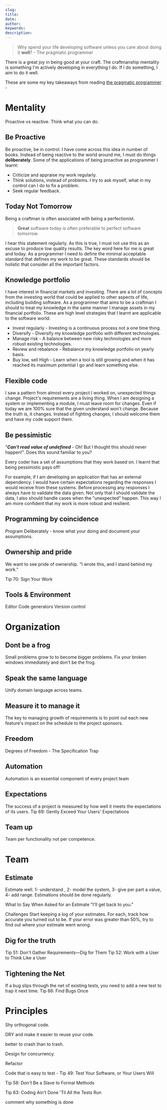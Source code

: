 ```yaml
---
slug: 
title: 
date: 
author: 
keywords:
description: 
---
```


> Why spend your life developing software unless you care about doing it **well**? - The pragmatic programmer

There is a great joy in being good at your craft. The craftmanship mentality is something I'm actively developing in everything I do. If I do something, I aim to do it well.

These are some my key takeaways from reading [the pragmatic programmer]() -

#  Mentality

Proactive vs reactive. Think what you can do.

## Be Proactive 

Be proactive, be in control. I have come across this idea in number of books. Instead of being reactive to the world around me, I must do things **deliberately**. Some of the applications of being proactive as programmer I learnt:
- Criticize and appraise my work regularly. 
- Think solutions, instead of problems. I try to ask myself, what in my control can I do to fix a problem.
- Seek regular feedback.

## Today Not Tomorrow

Being a craftman is often associated with being a perfectionist.

> **Great** software today is often preferable to perfect software tomorrow.
 
I hear this statement regularly. As this is true, I must not use this as an excuse to produce low quality results. The key word here for me is great and today. As a programmer I need to define the minimal acceptable standard that defines my work to be great. These standards should be holistic that consider all the important factors.

## Knowledge portfolio

I have interest in financial markets and investing. There are a lot of concepts from the investing world that could be applied to other aspects of life, including building software. As a programmer that aims to be a craftman I should to treat my knowledge in the same manner I manage assets in my financial portfolio. These are high level strategies that I learnt are applicable to the software world:

- Invest regularly - Investing is a continuous process not a one time thing.
- Diversify - Diversify my knowledge portfolio with different technologies.
- Manage risk - A balance between new risky technologies and more robust existing technologies.
- Review and rebalance - Rebalance my knowledge portfolio on yearly basis.
- Buy low, sell High -  Learn when a tool is still growing and when it has reached its maximum potential I go and learn something else.

## Flexible code

I saw a pattern from almost every project I worked on, unexpected things change. Project's requirements are a living thing. When I am designing a system or implementing a module, I must leave room for changes. Even if today we are 100% sure that the given understand won't change. Because the truth is, it changes. Instead of fighting changes, I should welcome them and have my code support them.

## Be pessimistic

"***Can't read value of undefined*** - Oh! But I thought this should never happen!". Does this sound familiar to you?

Every coder has a set of assumptions that they work based on. I learnt that being pessimistic pays off! 

For example, if I am developing an application that has an external dependency. I would have certain expectations regarding the responses I would receive from these systems. Before processing any responses I always have to validate the data given. Not only that I should validate the data, I also should handle cases when the "unexpected" happen. This way I am more confident that my work is more robust and resilient. 

## Programming by coincidence

Program Deliberately - know what your doing and document your assumptions.

## Ownership and pride

We want to see pride of ownership. "I wrote this, and I stand behind my work."

Tip 70: Sign Your Work

## Tools & Environment

Editor
Code generators
Version control


# Organization

## Dont be a frog
Small problems grow to to become bigger problems. Fix your broken windows immediately and don't be the frog.

## Speak the same language
Unify domain language across teams.

## Measure it to manage it
The key to managing growth of requirements is to point out each new feature's impact on the schedule to the project sponsors.

## Freedom
Degrees of Freedom  - The Specification Trap

## Automation
Automation is an essential component of every project team

## Expectations
The success of a project is measured by how well it meets the expectations of its users. Tip 69: Gently Exceed Your Users' Expectations

## Team up
Team per functionality not per competence. 


# Team

## Estimate
Estimate well. 1- understand , 2- model the system, 3- give per part a value, 4- add range. Estimations should be done regularly.

What to Say When Asked for an Estimate
"I'll get back to you."

Challenges
Start keeping a log of your estimates. For each, track how accurate you turned out to be. If your error was greater than 50%, try to find out where your estimate went wrong.

## Dig for the truth
Tip 51: Don't Gather Requirements—Dig for Them
Tip 52: Work with a User to Think Like a User

## Tightening the Net
If a bug slips through the net of existing tests, you need to add a new test to trap it next time.
Tip 66: Find Bugs Once


# Principles

Shy orthogonal code.

DRY and make it easier to reuse your code.

better to crash than to trash.

Design for concurrency.

Refactor

Code that is easy to test - Tip 49: Test Your Software, or Your Users Will

Tip 58: Don't Be a Slave to Formal Methods

Tip 63: Coding Ain't Done 'Til All the Tests Run

comment why something is done

